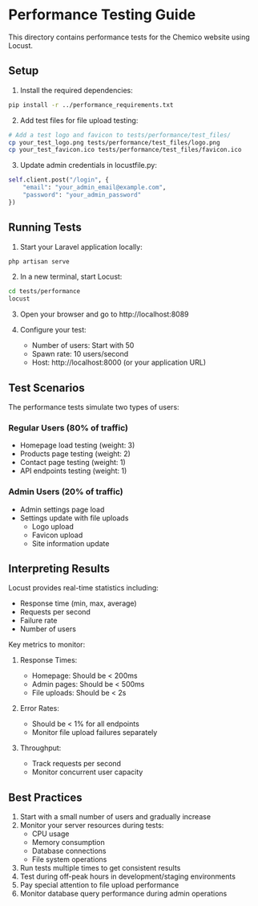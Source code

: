 # Performance Testing Guide

This directory contains performance tests for the Chemico website using Locust.

## Setup

1. Install the required dependencies:
```bash
pip install -r ../performance_requirements.txt
```

2. Add test files for file upload testing:
```bash
# Add a test logo and favicon to tests/performance/test_files/
cp your_test_logo.png tests/performance/test_files/logo.png
cp your_test_favicon.ico tests/performance/test_files/favicon.ico
```

3. Update admin credentials in locustfile.py:
```python
self.client.post("/login", {
    "email": "your_admin_email@example.com",
    "password": "your_admin_password"
})
```

## Running Tests

1. Start your Laravel application locally:
```bash
php artisan serve
```

2. In a new terminal, start Locust:
```bash
cd tests/performance
locust
```

3. Open your browser and go to http://localhost:8089

4. Configure your test:
   - Number of users: Start with 50
   - Spawn rate: 10 users/second
   - Host: http://localhost:8000 (or your application URL)

## Test Scenarios

The performance tests simulate two types of users:

### Regular Users (80% of traffic)
- Homepage load testing (weight: 3)
- Products page testing (weight: 2)
- Contact page testing (weight: 1)
- API endpoints testing (weight: 1)

### Admin Users (20% of traffic)
- Admin settings page load
- Settings update with file uploads
  - Logo upload
  - Favicon upload
  - Site information update

## Interpreting Results

Locust provides real-time statistics including:
- Response time (min, max, average)
- Requests per second
- Failure rate
- Number of users

Key metrics to monitor:
1. Response Times:
   - Homepage: Should be < 200ms
   - Admin pages: Should be < 500ms
   - File uploads: Should be < 2s

2. Error Rates:
   - Should be < 1% for all endpoints
   - Monitor file upload failures separately

3. Throughput:
   - Track requests per second
   - Monitor concurrent user capacity

## Best Practices

1. Start with a small number of users and gradually increase
2. Monitor your server resources during tests:
   - CPU usage
   - Memory consumption
   - Database connections
   - File system operations
3. Run tests multiple times to get consistent results
4. Test during off-peak hours in development/staging environments
5. Pay special attention to file upload performance
6. Monitor database query performance during admin operations
